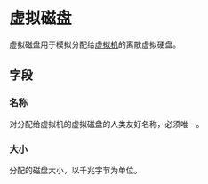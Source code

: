 # 虚拟磁盘

虚拟磁盘用于模拟分配给[虚拟机](./virtualmachine.md)的离散虚拟硬盘。

## 字段

### 名称

对分配给虚拟机的虚拟磁盘的人类友好名称，必须唯一。

### 大小

分配的磁盘大小，以千兆字节为单位。
